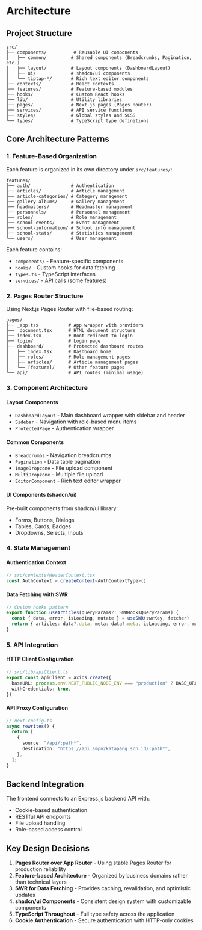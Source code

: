 # Architecture

## Project Structure

```
src/
├── components/          # Reusable UI components
│   ├── common/         # Shared components (Breadcrumbs, Pagination, etc.)
│   ├── layout/         # Layout components (DashboardLayout)
│   ├── ui/             # shadcn/ui components
│   └── tiptap-*/       # Rich text editor components
├── contexts/           # React contexts
├── features/           # Feature-based modules
├── hooks/              # Custom React hooks
├── lib/                # Utility libraries
├── pages/              # Next.js pages (Pages Router)
├── services/           # API service functions
├── styles/             # Global styles and SCSS
└── types/              # TypeScript type definitions
```

## Core Architecture Patterns

### 1. Feature-Based Organization
Each feature is organized in its own directory under `src/features/`:

```
features/
├── auth/               # Authentication
├── articles/           # Article management
├── article-categories/ # Category management
├── gallery-albums/     # Gallery management
├── headmasters/        # Headmaster management
├── personnels/         # Personnel management
├── roles/              # Role management
├── school-events/      # Event management
├── school-information/ # School info management
├── school-stats/       # Statistics management
└── users/              # User management
```

Each feature contains:
- `components/` - Feature-specific components
- `hooks/` - Custom hooks for data fetching
- `types.ts` - TypeScript interfaces
- `services/` - API calls (some features)

### 2. Pages Router Structure
Using Next.js Pages Router with file-based routing:

```
pages/
├── _app.tsx           # App wrapper with providers
├── _document.tsx      # HTML document structure
├── index.tsx          # Root redirect to login
├── login/             # Login page
├── dashboard/         # Protected dashboard routes
│   ├── index.tsx      # Dashboard home
│   ├── roles/         # Role management pages
│   ├── articles/      # Article management pages
│   └── [feature]/     # Other feature pages
└── api/               # API routes (minimal usage)
```

### 3. Component Architecture

#### Layout Components
- `DashboardLayout` - Main dashboard wrapper with sidebar and header
- `Sidebar` - Navigation with role-based menu items
- `ProtectedPage` - Authentication wrapper

#### Common Components
- `Breadcrumbs` - Navigation breadcrumbs
- `Pagination` - Data table pagination
- `ImageDropzone` - File upload component
- `MultiDropzone` - Multiple file upload
- `EditorComponent` - Rich text editor wrapper

#### UI Components (shadcn/ui)
Pre-built components from shadcn/ui library:
- Forms, Buttons, Dialogs
- Tables, Cards, Badges
- Dropdowns, Selects, Inputs

### 4. State Management

#### Authentication Context
```typescript
// src/contexts/HeaderContext.tsx
const AuthContext = createContext<AuthContextType>()
```

#### Data Fetching with SWR
```typescript
// Custom hooks pattern
export function useArticles(queryParams?: SWRHooksQueryParams) {
  const { data, error, isLoading, mutate } = useSWR(swrKey, fetcher)
  return { articles: data?.data, meta: data?.meta, isLoading, error, mutate }
}
```

### 5. API Integration

#### HTTP Client Configuration
```typescript
// src/lib/apiClient.ts
export const apiClient = axios.create({
  baseURL: process.env.NEXT_PUBLIC_NODE_ENV === "production" ? BASE_URL : "/api",
  withCredentials: true,
})
```

#### API Proxy Configuration
```typescript
// next.config.ts
async rewrites() {
  return [
    {
      source: "/api/:path*",
      destination: "https://api.smpn2katapang.sch.id/:path*",
    },
  ];
}
```

## Backend Integration

The frontend connects to an Express.js backend API with:
- Cookie-based authentication
- RESTful API endpoints
- File upload handling
- Role-based access control

## Key Design Decisions

1. **Pages Router over App Router** - Using stable Pages Router for production reliability
2. **Feature-based Architecture** - Organized by business domains rather than technical layers
3. **SWR for Data Fetching** - Provides caching, revalidation, and optimistic updates
4. **shadcn/ui Components** - Consistent design system with customizable components
5. **TypeScript Throughout** - Full type safety across the application
6. **Cookie Authentication** - Secure authentication with HTTP-only cookies